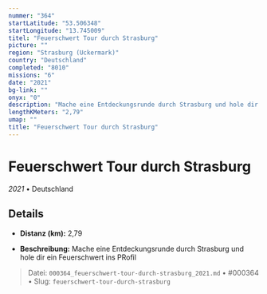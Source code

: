 ```yaml
---
nummer: "364"
startLatitude: "53.506348"
startLongitude: "13.745009"
titel: "Feuerschwert Tour durch Strasburg"
picture: ""
region: "Strasburg (Uckermark)"
country: "Deutschland"
completed: "8010"
missions: "6"
date: "2021"
bg-link: ""
onyx: "0"
description: "Mache eine Entdeckungsrunde durch Strasburg und hole dir ein Feuerschwert ins PRofil"
lengthKMeters: "2,79"
umap: ""
title: "Feuerschwert Tour durch Strasburg"
---
```

# Feuerschwert Tour durch Strasburg

*2021* • Deutschland



## Details
- **Distanz (km):** 2,79



- **Beschreibung:** Mache eine Entdeckungsrunde durch Strasburg und hole dir ein Feuerschwert ins PRofil



> Datei: `000364_feuerschwert-tour-durch-strasburg_2021.md` • #000364 • Slug: `feuerschwert-tour-durch-strasburg`
